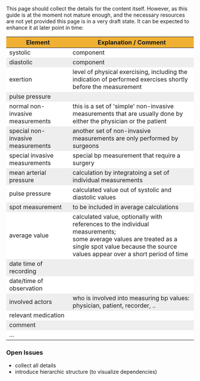 <style>
table th {background: #f0b033}
table tr:nth-child(even) {background: #EEE}
table tr:nth-child(odd) {background: #FFF}
</style>


This page should collect the details for the content itself. 
However, as this guide is at the moment not mature enough, and the necessary resources are not yet provided
this page is in a very draft state. It can be expected to enhance it at later point in time:

| Element | Explanation / Comment |
| --- | --- |
| systolic | component |
| diastolic | component |
| exertion | level of physical exercising, including the indication of performed exercises shortly before the measurement |
| pulse pressure |
| normal non-invasive measurements | this is a set of 'simple' non-invasive measurements that are usually done by either the physician or the patient |
| special non-invasive measurements | another set of non-invasive measurements are only performed by surgeons |
| special invasive measurements | special bp measurement that require a surgery |
| mean arterial pressure | calculation by integratoing a set of individual measurements |
| pulse pressure | calculated value out of systolic and diastolic values |
| spot measurement | to be included in average calculations |
| average value | calculated value, optionally with references to the individual measurements; <br/> some average values are treated as a single spot value because the source values appear over a short period of time |
| date time of recording|
| date/time of observation |
| involved actors | who is involved into measuring bp values: physician, patient, recorder, .. |
| relevant medication |
| comment |
| ... |

### Open Issues

* collect all details
* introduce hierarchic structure (to visualize dependencies)





